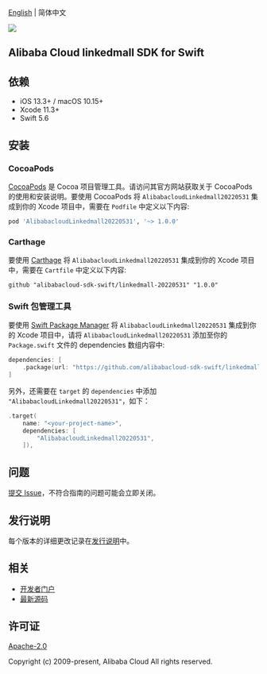 [English](README.md) | 简体中文

![](https://aliyunsdk-pages.alicdn.com/icons/AlibabaCloud.svg)

## Alibaba Cloud linkedmall SDK for Swift

## 依赖

- iOS 13.3+ / macOS 10.15+
- Xcode 11.3+
- Swift 5.6

## 安装

### CocoaPods

[CocoaPods](https://cocoapods.org) 是 Cocoa 项目管理工具。请访问其官方网站获取关于 CocoaPods 的使用和安装说明。要使用 CocoaPods 将 `AlibabacloudLinkedmall20220531` 集成到你的 Xcode 项目中，需要在 `Podfile` 中定义以下内容:

```ruby
pod 'AlibabacloudLinkedmall20220531', '~> 1.0.0'
```

### Carthage

要使用 [Carthage](https://github.com/Carthage/Carthage) 将 `AlibabacloudLinkedmall20220531` 集成到你的 Xcode 项目中，需要在 `Cartfile` 中定义以下内容:

```ogdl
github "alibabacloud-sdk-swift/linkedmall-20220531" "1.0.0"
```

### Swift 包管理工具

要使用 [Swift Package Manager](https://swift.org/package-manager/) 将 `AlibabacloudLinkedmall20220531` 集成到你的 Xcode 项目中，请将 `AlibabacloudLinkedmall20220531` 添加至你的 `Package.swift` 文件的 dependencies 数组内容中:

```swift
dependencies: [
    .package(url: "https://github.com/alibabacloud-sdk-swift/linkedmall-20220531.git", from: "1.0.0")
]
```

另外，还需要在 `target` 的 `dependencies` 中添加 `"AlibabacloudLinkedmall20220531"`，如下：

```swift
.target(
    name: "<your-project-name>",
    dependencies: [
        "AlibabacloudLinkedmall20220531",
    ]),
```

## 问题

[提交 Issue](https://github.com/alibabacloud-sdk-swift/linkedmall-20220531/issues/new)，不符合指南的问题可能会立即关闭。

## 发行说明

每个版本的详细更改记录在[发行说明](./ChangeLog.txt)中。

## 相关

* [开发者门户](https://next.api.aliyun.com/home)
* [最新源码](https://github.com/alibabacloud-sdk-swift/linkedmall-20220531)

## 许可证

[Apache-2.0](http://www.apache.org/licenses/LICENSE-2.0)

Copyright (c) 2009-present, Alibaba Cloud All rights reserved.
